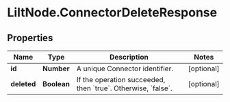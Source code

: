 # LiltNode.ConnectorDeleteResponse

## Properties

Name | Type | Description | Notes
------------ | ------------- | ------------- | -------------
**id** | **Number** | A unique Connector identifier. | [optional] 
**deleted** | **Boolean** | If the operation succeeded, then &#x60;true&#x60;. Otherwise, &#x60;false&#x60;. | [optional] 


